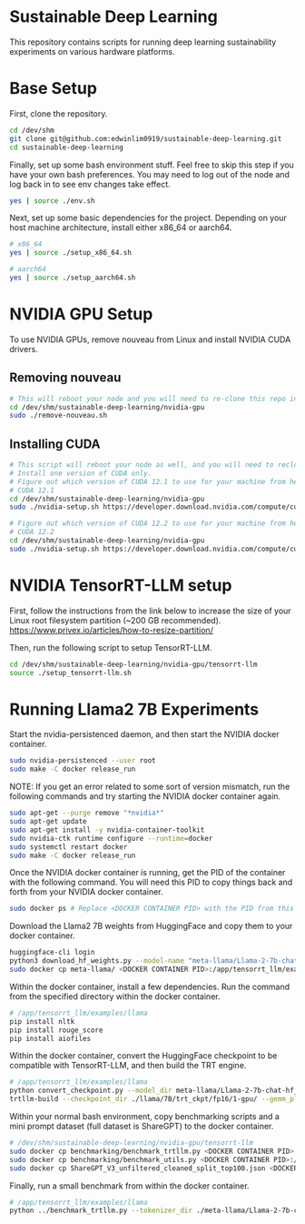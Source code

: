 # Sustainable Deep Learning
This repository contains scripts for running deep learning sustainability experiments on various hardware platforms.

# Base Setup
First, clone the repository.
```bash
cd /dev/shm
git clone git@github.com:edwinlim0919/sustainable-deep-learning.git
cd sustainable-deep-learning
```

Finally, set up some bash environment stuff.
Feel free to skip this step if you have your own bash preferences.
You may need to log out of the node and log back in to see env changes take effect.
```bash
yes | source ./env.sh
```

Next, set up some basic dependencies for the project.
Depending on your host machine architecture, install either x86_64 or aarch64.
```bash
# x86_64
yes | source ./setup_x86_64.sh

# aarch64
yes | source ./setup_aarch64.sh
```

# NVIDIA GPU Setup
To use NVIDIA GPUs, remove nouveau from Linux and install NVIDIA CUDA drivers.
## Removing nouveau
```bash
# This will reboot your node and you will need to re-clone this repo in /dev/shm
cd /dev/shm/sustainable-deep-learning/nvidia-gpu
sudo ./remove-nouveau.sh
```

## Installing CUDA
```bash
# This script will reboot your node as well, and you will need to reclone this repo in /dev/shm (examples provided below).
# Install one version of CUDA only.
# Figure out which version of CUDA 12.1 to use for your machine from here: https://developer.nvidia.com/cuda-12-1-0-download-archive
# CUDA 12.1
cd /dev/shm/sustainable-deep-learning/nvidia-gpu
sudo ./nvidia-setup.sh https://developer.download.nvidia.com/compute/cuda/12.1.0/local_installers/cuda_12.1.0_530.30.02_linux.run cuda_12.1.0_530.30.02_linux.run

# Figure out which version of CUDA 12.2 to use for your machine from here: https://developer.nvidia.com/cuda-12-2-0-download-archive
# CUDA 12.2
cd /dev/shm/sustainable-deep-learning/nvidia-gpu
sudo ./nvidia-setup.sh https://developer.download.nvidia.com/compute/cuda/12.2.0/local_installers/cuda_12.2.0_535.54.03_linux.run cuda_12.2.0_535.54.03_linux.run
```

# NVIDIA TensorRT-LLM setup
First, follow the instructions from the link below to increase the size of your Linux root filesystem partition (~200 GB recommended).
https://www.privex.io/articles/how-to-resize-partition/

Then, run the following script to setup TensorRT-LLM.
```bash
cd /dev/shm/sustainable-deep-learning/nvidia-gpu/tensorrt-llm
source ./setup_tensorrt-llm.sh
```

# Running Llama2 7B Experiments
Start the nvidia-persistenced daemon, and then start the NVIDIA docker container.
```bash
sudo nvidia-persistenced --user root
sudo make -C docker release_run
```

NOTE: If you get an error related to some sort of version mismatch, run the following commands and try starting the NVIDIA docker container again.
```bash
sudo apt-get --purge remove "*nvidia*"
sudo apt-get update
sudo apt-get install -y nvidia-container-toolkit
sudo nvidia-ctk runtime configure --runtime=docker
sudo systemctl restart docker
sudo make -C docker release_run
```

Once the NVIDIA docker container is running, get the PID of the container with the following command. You will need this PID to copy things back and forth from your NVIDIA docker container.
```bash
sudo docker ps # Replace <DOCKER CONTAINER PID> with the PID from this command
```

Download the Llama2 7B weights from HuggingFace and copy them to your docker container.
```bash
huggingface-cli login
python3 download_hf_weights.py --model-name "meta-llama/Llama-2-7b-chat-hf"
sudo docker cp meta-llama/ <DOCKER CONTAINER PID>:/app/tensorrt_llm/examples/llama
```

Within the docker container, install a few dependencies. Run the command from the specified directory within the docker container.
```bash
# /app/tensorrt_llm/examples/llama
pip install nltk
pip install rouge_score
pip install aiofiles
```

Within the docker container, convert the HuggingFace checkpoint to be compatible with TensorRT-LLM, and then build the TRT engine.
```bash
# /app/tensorrt_llm/examples/llama
python convert_checkpoint.py --model_dir meta-llama/Llama-2-7b-chat-hf_model --dtype float16 --output_dir ./llama/7B/trt_ckpt/fp16/1-gpu/
trtllm-build --checkpoint_dir ./llama/7B/trt_ckpt/fp16/1-gpu/ --gemm_plugin float16 --output_dir ./llama/7B/trt_engines/fp16/1-gpu-1-batch/ --max_batch_size 1
```

Within your normal bash environment, copy benchmarking scripts and a mini prompt dataset (full dataset is ShareGPT) to the docker container.
```bash
# /dev/shm/sustainable-deep-learning/nvidia-gpu/tensorrt-llm
sudo docker cp benchmarking/benchmark_trtllm.py <DOCKER CONTAINER PID>:/app/tensorrt_llm/examples/benchmark_trtllm.py
sudo docker cp benchmarking/benchmark_utils.py <DOCKER CONTAINER PID>:/app/tensorrt_llm/examples/benchmark_utils.py
sudo docker cp ShareGPT_V3_unfiltered_cleaned_split_top100.json <DOCKER CONTAINER PID>:/app/tensorrt_llm/examples/ShareGPT_V3_unfiltered_cleaned_split_top100.json
```

Finally, run a small benchmark from within the docker container.
```bash
# /app/tensorrt_llm/examples/llama
python ../benchmark_trtllm.py --tokenizer_dir ./meta-llama/Llama-2-7b-chat-hf_tokenizer/ --engine_dir ./llama/7B/trt_engines/fp16/1-gpu-1-batch/ --dataset_path ../ShareGPT_V3_unfiltered_cleaned_split_top100.json --num_requests_sample 4 --max_batch_size 1 --max_input_tokens 1000 --max_output_tokens 1000 --output_dir ./outputs/llama/7B/fp16/1-gpu-1-batch --output_file dev_testing.out --random_seed 42 --num_iterations 10
```
